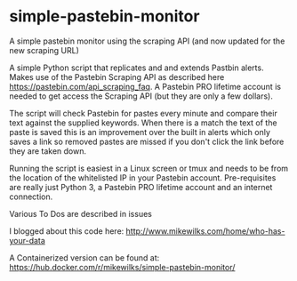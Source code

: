 # simple-pastebin-monitor
A simple pastebin monitor using the scraping API (and now updated for the new scraping URL)

A simple Python script that replicates and and extends Pastbin alerts. Makes use of the Pastebin Scraping API as described here https://pastebin.com/api_scraping_faq. A Pastebin PRO lifetime account is needed to get access the Scraping API (but they are only a few dollars).

The script will check Pastebin for pastes every minute and compare their text against the supplied keywords. When there is a match the text of the paste is saved this is an improvement over the built in alerts which only saves a link so removed pastes are missed if you don't click the link before they are taken down.

Running the script is easiest in a Linux screen or tmux and needs to be from the location of the whitelisted IP in your Pastebin account. Pre-requisites are really just Python 3, a Pastebin PRO lifetime account and an internet connection.

Various To Dos are described in issues 

I blogged about this code here: http://www.mikewilks.com/home/who-has-your-data

A Containerized version can be found at: https://hub.docker.com/r/mikewilks/simple-pastebin-monitor/

